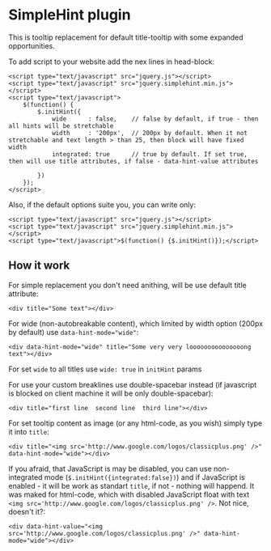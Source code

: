 SimpleHint plugin
=================

This is tooltip replacement for default title-tooltip with some expanded opportunities.


To add script to your website add the nex lines in head-block:

	<script type="text/javascript" src="jquery.js"></script>
    <script type="text/javascript" src="jquery.simplehint.min.js"></script>
	<script type="text/javascript">
		$(function() {
			$.initHint({
				wide      : false,    // false by default, if true - then all hints will be stretchable
				width     : '200px',  // 200px by default. When it not stretchable and text length > than 25, then block will have fixed width
				integrated: true      // true by default. If set true, then will use title attributes, if false - data-hint-value attributes

			})
		});
	</script>

Also, if the default options suite you, you can write only:

	<script type="text/javascript" src="jquery.js"></script>
    <script type="text/javascript" src="jquery.simplehint.min.js"></script>
	<script type="text/javascript">$(function() {$.initHint()});</script>

How it work
-----------

For simple replacement you don't need anithing, will be use default title attribute:

	<div title="Some text"></div>

For wide (non-autobreakable content), which limited by width option (200px by default) use `data-hint-mode="wide"`:

	<div data-hint-mode="wide" title="Some very very looooooooooooooong text"></div>

For set `wide` to all titles use `wide: true` in `initHint` params

For use your custom breaklines use double-spacebar instead (if javascript is blocked on client machine it will be only double-spacebar):

	<div title="first line  second line  third line"></div>

For set tooltip content as image (or any html-code, as you wish) simply type it into `title`:

	<div title="<img src='http://www.google.com/logos/classicplus.png' />" data-hint-mode="wide"></div>

If you afraid, that JavaScript is may be disabled, you can use non-integrated mode (`$.initHint({integrated:false})`) and if JavaScript is enabled - it will be work as standart `title`, if not - nothing will happend.
It was maked for html-code, which with disabled JavaScript float with text `<img src='http://www.google.com/logos/classicplus.png' />`. Not nice, doesn't it?:
	
	<div data-hint-value="<img src='http://www.google.com/logos/classicplus.png' />" data-hint-mode="wide"></div>
